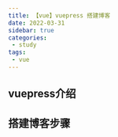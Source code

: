 ```yaml
---
title: 【vue】vuepress 搭建博客
date: 2022-03-31
sidebar: true
categories:
 - study
tags:
 - vue
---
```


## vuepress介绍
## 搭建博客步骤